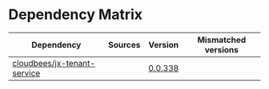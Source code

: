 # Dependency Matrix

Dependency | Sources | Version | Mismatched versions
---------- | ------- | ------- | -------------------
[cloudbees/jx-tenant-service](https://github.com/cloudbees/jx-tenant-service) |  | [0.0.338](https://github.com/cloudbees/jx-tenant-service/releases/tag/v0.0.338) | 

